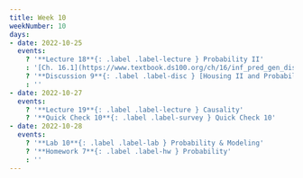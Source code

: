 ```yaml
---
title: Week 10
weekNumber: 10
days:
- date: 2022-10-25
  events:
    ? '**Lecture 18**{: .label .label-lecture } Probability II'
    : '[Ch. 16.1](https://www.textbook.ds100.org/ch/16/inf_pred_gen_dist.html), [Ch. 16.4](https://www.textbook.ds100.org/ch/16/prob_exp_var.html), [19.2](https://www.textbook.ds100.org/ch/19/mult_inference.html)'
    ? '**Discussion 9**{: .label .label-disc } [Housing II and Probability I](https://drive.google.com/file/d/1KxmKm5e9qnYJ3tLoMO1N5MDoTO1l8BR9/view?usp=sharing), [CCAO factsheet](https://tinyurl.com/ccao-budget)' 
    : ''
- date: 2022-10-27
  events:
    ? '**Lecture 19**{: .label .label-lecture } Causality'
    ? '**Quick Check 10**{: .label .label-survey } Quick Check 10'
- date: 2022-10-28
  events:
    ? '**Lab 10**{: .label .label-lab } Probability & Modeling'
    ? '**Homework 7**{: .label .label-hw } Probability'
    : ''
---
```

